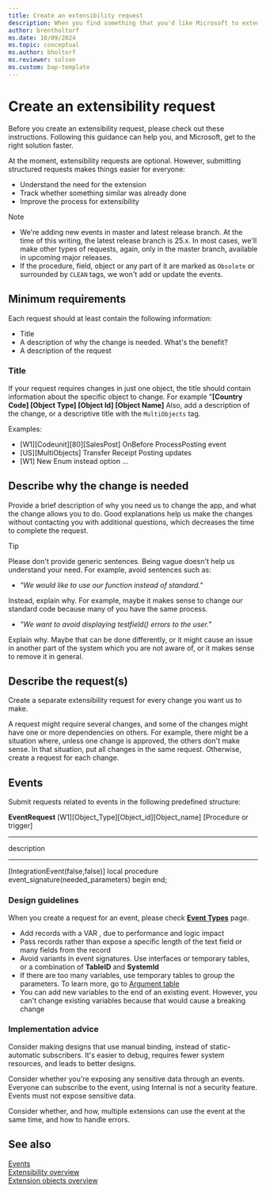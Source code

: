 ```yaml
---
title: Create an extensibility request
description: When you find something that you'd like Microsoft to extend, you can ask us to do just that. This article explains how.
author: brentholtorf
ms.date: 10/09/2024
ms.topic: conceptual
ms.author: bholtorf
ms.reviewer: solsen
ms.custom: bap-template
---
```

# Create an extensibility request

Before you create an extensibility request, please check out these instructions. Following this guidance can help you, and Microsoft, get to the right solution faster.

At the moment, extensibility requests are optional. However, submitting structured requests makes things easier for everyone:

* Understand the need for the extension
* Track whether something similar was already done
* Improve the process for extensibility

> [!NOTE]
>
> * We're adding new events in master and latest release branch. At the time of this writing, the latest release branch is 25.x. In most cases, we'll make other types of requests, again, only in the master branch, available in upcoming major releases.
> * If the procedure, field, object or any part of it are marked as `Obsolete` or surrounded by `CLEAN` tags, we won't add or update the events.

## Minimum requirements

Each request should at least contain the following information:

* Title
* A description of why the change is needed. What's the benefit?
* A description of the request

### Title

If your request requires changes in just one object, the title should contain information about the specific object to change. For example "**[Country Code] [Object Type] [Object Id] [Object Name]** Also, add a description of the change, or a descriptive title with the `MultiObjects` tag.

Examples:

* [W1][Codeunit][80][SalesPost] OnBefore ProcessPosting event
* [US][MultiObjects] Transfer Receipt Posting updates
* [W1] New Enum instead option ...

## Describe why the change is needed

Provide a brief description of why you need us to change the app, and what the change allows you to do. Good explanations help us make the changes without contacting you with additional questions, which decreases the time to complete the request.

> [!TIP]
> Please don't provide generic sentences. Being vague doesn't help us understand your need. For example, avoid sentences such as:
> 
> * *"We would like to use our function instead of standard."*
>
> Instead, explain why. For example, maybe it makes sense to change our standard code because many of you have the same process.
>
> * *"We want to avoid displaying testfield() errors to the user."*
>
> Explain why. Maybe that can be done differently, or it might cause an issue in another part of the system which you are not aware of, or it makes sense to remove it in general. <!--This seems to mix our concerns with theirs.-->

## Describe the request(s)

Create a separate extensibility request for every change you want us to make.

A request might require several changes, and some of the changes might have one or more dependencies on others. For example, there might be a situation where, unless one change is approved, the others don't make sense. In that situation, put all changes in the same request. Otherwise, create a request for each change.

## Events

Submit requests related to events in the following predefined structure:

<!--ask Marko to verify this snippit-->

**EventRequest** 
[W1][Object_Type][Object_id][Object_name]
[Procedure or trigger]
___
description
___
[IntegrationEvent(false,false)]
local procedure event_signature(needed_parameters)
begin
end;

### Design guidelines

When you create a request for an event, please check **[Event Types](Types%20of%20Events.md)** page. <!--what are they looking for? Whether one already exists, maybe?-->

* Add records with a VAR <!--function?-->, due to performance and logic impact
* Pass records rather than expose a specific length of the text field or many fields from the record
* Avoid variants in event signatures. Use interfaces or temporary tables, or a combination of **TableID** and **SystemId**
* If there are too many variables, use temporary tables to group the parameters. To learn more, go to [Argument table](https://alguidelines.dev/docs/navpatterns/patterns/argument-table/)
* You can add new variables to the end of an existing event. However, you can't change existing variables because that would cause a breaking change

### Implementation advice

Consider making designs that use manual binding, instead of static-automatic subscribers. It's easier to debug, requires fewer system resources, and leads to better designs.

Consider whether you're exposing any sensitive data through an events. Everyone can subscribe to the event, using Internal is not a security feature. <!--Not sure what Internal is--> Events must not expose sensitive data.

Consider whether, and how, multiple extensions can use the event at the same time, and how to handle errors.

<style>
r { color: Red }
o { color: Orange }
</style>

## See also

[Events](types-of-events-for-extensibility.md)  
[Extensibility overview](devenv-extensibility-overview.md)  
[Extension objects overview](devenv-extension-object-overview.md)  